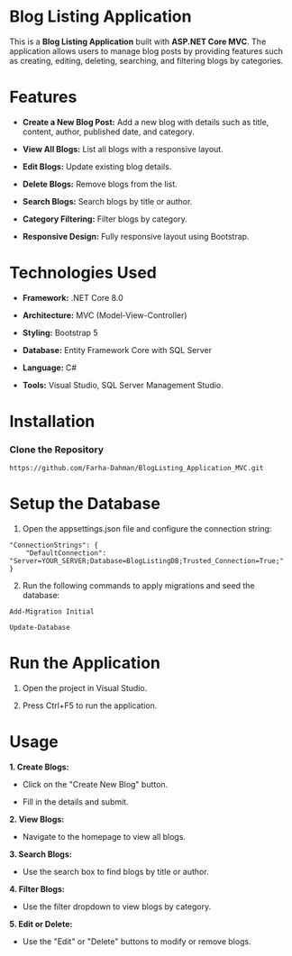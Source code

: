 # Blog Listing Application

This is a **Blog Listing Application** built with **ASP.NET Core MVC**. The application allows users to manage blog posts by providing features such as creating, editing, deleting, searching, and filtering blogs by categories.

# Features

- **Create a New Blog Post:** Add a new blog with details such as title, content, author, published date, and category.

- **View All Blogs:** List all blogs with a responsive layout.

- **Edit Blogs:** Update existing blog details.

- **Delete Blogs:** Remove blogs from the list.

- **Search Blogs:** Search blogs by title or author.

- **Category Filtering:** Filter blogs by category.

- **Responsive Design:** Fully responsive layout using Bootstrap.

# Technologies Used

- **Framework:** .NET Core 8.0

- **Architecture:** MVC (Model-View-Controller)

- **Styling:** Bootstrap 5

- **Database:** Entity Framework Core with SQL Server

- **Language:** C#

- **Tools:** Visual Studio, SQL Server Management Studio.

# Installation

### Clone the Repository
```
https://github.com/Farha-Dahman/BlogListing_Application_MVC.git
```

# Setup the Database

1. Open the appsettings.json file and configure the connection string:
```
"ConnectionStrings": {
    "DefaultConnection": "Server=YOUR_SERVER;Database=BlogListingDB;Trusted_Connection=True;"
}
```

2. Run the following commands to apply migrations and seed the database:
```
Add-Migration Initial

Update-Database
```

# Run the Application

1. Open the project in Visual Studio.

2. Press Ctrl+F5 to run the application.

# Usage

**1. Create Blogs:**

  - Click on the "Create New Blog" button.

  - Fill in the details and submit.

**2. View Blogs:**

  - Navigate to the homepage to view all blogs.

**3. Search Blogs:**

  - Use the search box to find blogs by title or author.

**4. Filter Blogs:**

  - Use the filter dropdown to view blogs by category.

**5. Edit or Delete:**

  - Use the "Edit" or "Delete" buttons to modify or remove blogs.

